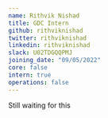 ```yaml
---
name: Rithvik Nishad
title: GDC Intern
github: rithviknishad
twitter: rithviknishad
linkedin: rithviknishad
slack: U02TDGQQPMJ
joining_date: "09/05/2022"
core: false
intern: true
operations: false
---
```


Still waiting for this    
